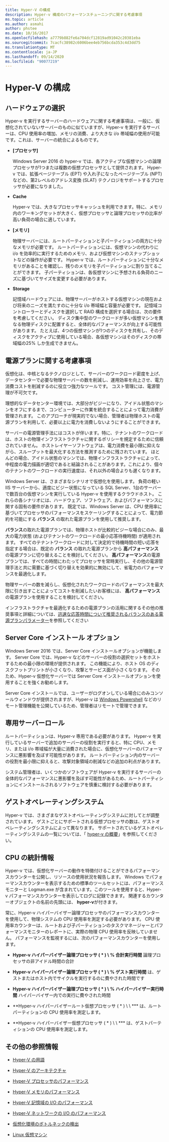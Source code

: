 ```yaml
---
title: Hyper-V の構成
description: Hyper-v 構成のパフォーマンスチューニングに関する考慮事項
ms.topic: article
ms.author: asmahi
author: phstee
ms.date: 10/16/2017
ms.openlocfilehash: a7779b882fe6a704dcf12819ad91042c20381eba
ms.sourcegitcommit: 7cacfc38982c6006bee4eb756bcda353c4d3dd75
ms.translationtype: MT
ms.contentlocale: ja-JP
ms.lasthandoff: 09/14/2020
ms.locfileid: "90077219"
---
```

# <a name="hyper-v-configuration"></a>Hyper-V の構成

## <a name="hardware-selection"></a>ハードウェアの選択

Hyper-v を実行するサーバーのハードウェアに関する考慮事項は、一般に、仮想化されていないサーバーのものに似ていますが、Hyper-v を実行するサーバーは、CPU 使用率の増加、メモリの消費、より大きな i/o 帯域幅の使用が可能です。これは、サーバーの統合によるものです。

-   **[プロセッサ]**

    Windows Server 2016 の hyper-v では、各アクティブな仮想マシンの論理プロセッサが1つまたは複数の仮想プロセッサとして提供されます。 Hyper-v では、拡張ページテーブル (EPT) や入れ子になったページテーブル (NPT) などの、第2レベルのアドレス変換 (SLAT) テクノロジをサポートするプロセッサが必要になりました。

-   **Cache**

    Hyper-v では、大きなプロセッサキャッシュを利用できます。特に、メモリ内のワーキングセットが大きく、仮想プロセッサと論理プロセッサの比率が高い負荷の場合に適しています。

-   **[メモリ]**

    物理サーバーには、ルートパーティションと子パーティションの両方に十分なメモリが必要です。 ルートパーティションには、仮想マシンの代わりに i/o を効率的に実行するためのメモリ、および仮想マシンのスナップショットなどの操作が必要です。 Hyper-v では、ルートパーティションに十分なメモリがあることを確認し、残りのメモリを子パーティションに割り当てることができます。 子パーティションは、各仮想マシンに予想される負荷のニーズに基づいてサイズを変更する必要があります。

-   **Storage**

    記憶域ハードウェアには、物理サーバーがホストする仮想マシンの現在および将来のニーズを満たすのに十分な i/o 帯域幅と容量が必要です。 記憶域コントローラーとディスクを選択して RAID 構成を選択する場合は、次の要件を考慮してください。 ディスク集中型のワークロードが多い仮想マシンを異なる物理ディスクに配置すると、全体的なパフォーマンスが向上する可能性があります。 たとえば、4つの仮想マシンが1つのディスクを共有し、そのディスクをアクティブに使用している場合、各仮想マシンはそのディスクの帯域幅の25% しか生成できません。

## <a name="power-plan-considerations"></a>電源プランに関する考慮事項

仮想化は、中核となるテクノロジとして、サーバーのワークロード密度を上げ、データセンターで必要な物理サーバーの数を削減し、運用効率を向上させ、電力消費コストを削減するのに役立つ強力なツールです。 コスト管理には、電源管理が不可欠です。

理想的なデータセンター環境では、大部分がビジーになり、アイドル状態のマシンをオフにするまで、コンピューターに作業を統合することによって電力消費が管理されます。 このアプローチが現実的でない場合、管理者は物理ホストの電源プランを利用して、必要以上に電力を消費しないようにすることができます。

サーバーの電源管理手法にはコストが伴います。特に、テナントのワークロードは、ホストの物理インフラストラクチャに関するポリシーを規定するために信頼されていません。 ホストレイヤーソフトウェアは、電力消費を最小限に抑えながら、スループットを最大化する方法を推測するために残されています。 ほとんどの場合、アイドル状態のマシンでは、物理インフラストラクチャによって、中程度の電力描画が適切であると結論されることがあります。これにより、個々のテナントのワークロードの実行速度は、それ以外の場合よりも遅くなります。

Windows Server は、さまざまなシナリオで仮想化を使用します。 負荷の軽い IIS サーバーから、適度にビジー状態になっている SQL Server、1台のサーバーで数百台の仮想マシンを実行している Hyper-v を使用するクラウドホスト。 これらの各シナリオには、ハードウェア、ソフトウェア、およびパフォーマンスに関する固有の要件があります。 既定では、Windows Server は、CPU 使用率に基づいてプロセッサのパフォーマンスをスケーリングすることによって、電力節約を可能にする **バランス** の取れた電源プランを使用して推奨します。

**バランス**の取れた電源プランでは、物理ホストが比較的ビジーな場合にのみ、最大の電力状態 (およびテナントのワークロードの最小応答待機時間) が適用されます。 すべてのテナントワークロードに対して決定的で待機時間の短い応答を指定する場合は、既定の **バランス** の取れた電源プランから **高パフォーマンス** の電源プランに切り替えることを検討してください。 **高パフォーマンス**の電源プランでは、すべての時間にわたってプロセッサを常時実行し、その他の電源管理手法と共に需要に基づく切り替えを効果的に無効にして、省電力のパフォーマンスを最適化します。

物理サーバーの数を減らし、仮想化されたワークロードのパフォーマンスを最大限に引き出すことによってコストを削減したいお客様には、 **高パフォーマンス** の電源プランを使用することを検討してください。

インフラストラクチャを最適化するための電源プランの活用に関するその他の推奨事項と詳細については、[迅速な応答時間について推奨されるバランスのある電源プランパラメーター](../../hardware/power/recommended-balanced-plan-parameters.md)を参照してください



## <a name="server-core-installation-option"></a>Server Core インストール オプション

Windows Server 2016 では、Server Core インストールオプションが機能します。 Server Core では、Hyper-v などのサーバーの役割の選択セットをホストするための最小限の環境が提供されます。 この機能により、ホスト OS のディスクフットプリントが小さくなり、攻撃とサービス面が小さくなります。 そのため、Hyper-v 仮想化サーバーでは Server Core インストールオプションを使用することを強くお勧めします。

Server Core インストールでは、ユーザーがログオンしている場合にのみコンソールウィンドウが提供されますが、Hyper-v は [Windows Powershell](/powershell/module/hyper-v/?view=win10-ps) などのリモート管理機能を公開しているため、管理者はリモートで管理できます。

## <a name="dedicated-server-role"></a>専用サーバーロール

ルートパーティションは、Hyper-v 専用である必要があります。 Hyper-v を実行しているサーバーで追加のサーバーの役割を実行すると、特に CPU、メモリ、または i/o 帯域幅が大量に消費された場合に、仮想化サーバーのパフォーマンスに悪影響を及ぼす可能性があります。 ルートパーティション内のサーバーの役割を最小限に抑えると、攻撃対象領域の削減などの追加の利点があります。

システム管理者は、いくつかのソフトウェアが Hyper-v を実行するサーバーの全体的なパフォーマンスに悪影響を及ぼす可能性があるため、ルートパーティションにインストールされるソフトウェアを慎重に検討する必要があります。

## <a name="guest-operating-systems"></a>ゲストオペレーティングシステム

Hyper-v では、さまざまなゲストオペレーティングシステムに対してとが調整されています。 ゲストごとにサポートされる仮想プロセッサの数は、ゲストオペレーティングシステムによって異なります。 サポートされているゲストオペレーティングシステムの一覧については、「 [hyper-v の概要](/previous-versions/windows/it-pro/windows-server-2012-R2-and-2012/hh831531(v=ws.11))」を参照してください。

## <a name="cpu-statistics"></a>CPU の統計情報

Hyper-v では、仮想化サーバーの動作を特徴付けることができるパフォーマンスカウンターを公開し、リソースの使用状況を報告します。 Windows でパフォーマンスカウンターを表示するための標準のツールセットには、パフォーマンスモニターと Logman.exe が含まれています。このツールを使用すると、Hyper-v パフォーマンスカウンターを表示してログに記録できます。 関連するカウンターオブジェクトの名前の先頭には、 **hyper-v**が付きます。

常に、Hyper-v ハイパーバイザー論理プロセッサのパフォーマンスカウンターを使用して、物理システムの CPU 使用率を測定する必要があります。 CPU 使用率カウンターは、ルートおよび子パーティションのタスクマネージャーとパフォーマンスモニターのレポートに、実際の物理 CPU 使用率を反映していません。 パフォーマンスを監視するには、次のパフォーマンスカウンターを使用します。

- **Hyper-v ハイパーバイザー論理プロセッサ ( \* ) \\ % 合計実行時間** 論理プロセッサの非アイドル時間の合計

- **Hyper-v ハイパーバイザー論理プロセッサ ( \* ) \\ % ゲスト実行時間** は、ゲストまたはホスト内でサイクルを実行するのに費やされた時間です

- **Hyper-v ハイパーバイザー論理プロセッサ ( \* ) \\ % ハイパーバイザー実行時間** ハイパーバイザー内での実行に費やされた時間

- **Hyper-v ハイパーバイザールート仮想プロセッサ ( \* ) \\ \\ *** は、ルートパーティションの CPU 使用率を測定します。

- **Hyper-v ハイパーバイザー仮想プロセッサ ( \* ) \\ \\ *** は、ゲストパーティションの CPU 使用率を測定します。


## <a name="additional-references"></a>その他の参照情報

-   [Hyper-V の用語](terminology.md)

-   [Hyper-V のアーキテクチャ](architecture.md)

-   [Hyper-V プロセッサのパフォーマンス](processor-performance.md)

-   [Hyper-V メモリのパフォーマンス](memory-performance.md)

-   [Hyper-V 記憶域の I/O のパフォーマンス](storage-io-performance.md)

-   [Hyper-V ネットワークの I/O のパフォーマンス](network-io-performance.md)

-   [仮想化環境のボトルネックの検出](detecting-virtualized-environment-bottlenecks.md)

-   [Linux 仮想マシン](linux-virtual-machine-considerations.md)